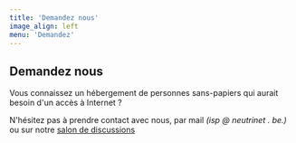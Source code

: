 ```yaml
---
title: 'Demandez nous'
image_align: left
menu: 'Demandez'
---
```


## Demandez nous
Vous connaissez un hébergement de personnes sans-papiers qui aurait besoin d'un accès à Internet ?

N'hésitez pas à prendre contact avec nous, par mail _(isp @ neutrinet . be.)_ ou sur notre [salon de discussions](https://chat.neutrinet.be/neutrinet/channels/sans-papiers)